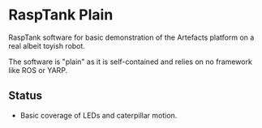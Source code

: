# RaspTank Plain

RaspTank software for basic demonstration of the Artefacts platform on a real albeit toyish robot.

The software is "plain" as it is self-contained and relies on no framework like ROS or YARP.

## Status

* Basic coverage of LEDs and caterpillar motion.
